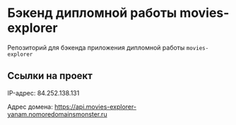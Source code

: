 # Бэкенд дипломной работы movies-explorer

Репозиторий для бэкенда приложения дипломной работы `movies-explorer`

## Ссылки на проект

IP-адрес: 84.252.138.131

Адрес домена: https://api.movies-explorer-yanam.nomoredomainsmonster.ru
